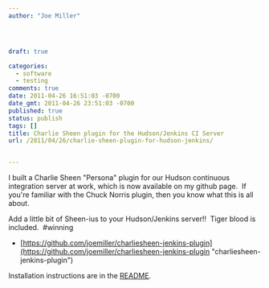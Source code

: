 ```yaml
---
author: "Joe Miller"




draft: true

categories:
  - software
  - testing
comments: true
date: 2011-04-26 16:51:03 -0700
date_gmt: 2011-04-26 23:51:03 -0700
published: true
status: publish
tags: []
title: Charlie Sheen plugin for the Hudson/Jenkins CI Server
url: /2011/04/26/charlie-sheen-plugin-for-hudson-jenkins/


---
```


I built a Charlie Sheen "Persona" plugin for our Hudson continuous integration server at work, which is now available on my github page.  If you're familiar with the Chuck Norris plugin, then you know what this is all about.

Add a little bit of Sheen-ius to your Hudson/Jenkins server!!  Tiger blood is included.  #winning

<!--more-->

- [https://github.com/joemiller/charliesheen-jenkins-plugin](https://github.com/joemiller/charliesheen-jenkins-plugin "charliesheen-jenkins-plugin")

Installation instructions are in the [README](https://github.com/joemiller/charliesheen-jenkins-plugin/blob/master/README.md "charliesheen hudson/jenkins plugin README.md").
